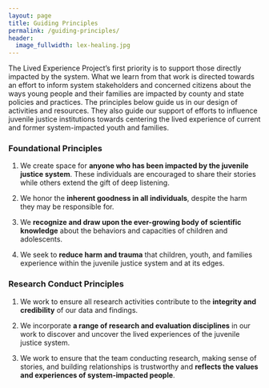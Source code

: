 ```yaml
---
layout: page
title: Guiding Principles
permalink: /guiding-principles/
header:
  image_fullwidth: lex-healing.jpg
---
```

The Lived Experience Project’s first priority is to support those directly impacted by the system. What we learn from that work is directed towards an effort to inform system stakeholders and concerned citizens about the ways young people and their families are impacted by county and state policies and practices. The principles below guide us in our design of activities and resources. They also guide our support of efforts to influence juvenile justice institutions towards centering the lived experience of current and former system-impacted youth and families.

### Foundational Principles

1. We create space for **anyone who has been impacted by the juvenile justice system**. These individuals are encouraged to share their stories while others extend the gift of deep listening.

2. We honor the **inherent goodness in all individuals**, despite the harm they may be responsible for.

3. We **recognize and draw upon the ever-growing body of scientific knowledge** about the behaviors and capacities of children and adolescents.

4. We seek to **reduce harm and trauma** that children, youth, and families experience within the juvenile justice system and at its edges.

### Research Conduct Principles

1. We work to ensure all research activities contribute to the **integrity and credibility** of our data and findings.

2. We incorporate **a range of research and evaluation disciplines** in our work to discover and uncover the lived experiences of the juvenile justice system.

3. We work to ensure that the team conducting research, making sense of stories, and building relationships is trustworthy and **reflects the values and experiences of system-impacted people**.